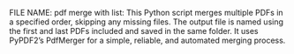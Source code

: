 FILE NAME: pdf merge with list: This Python script merges multiple PDFs in a specified order, skipping any missing files. The output file is named using the first and last PDFs included and saved in the same folder. It uses PyPDF2’s PdfMerger for a simple, reliable, and automated merging process.
